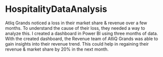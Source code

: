 # HospitalityDataAnalysis
Atliq Grands noticed a loss in their market share & revenue over a few months. To understand the cause of their loss, they needed a way to analyze this. I created a dashboard in Power BI using three months of data. With the created dashboard, the Revenue team of AtliQ Grands was able to gain insights into their revenue trend. This could help in regaining their revenue & market share by 20% in the next month.
